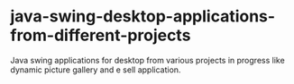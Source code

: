 # java-swing-desktop-applications-from-different-projects
 Java swing applications for desktop from various projects in progress like dynamic picture gallery and e sell application.
